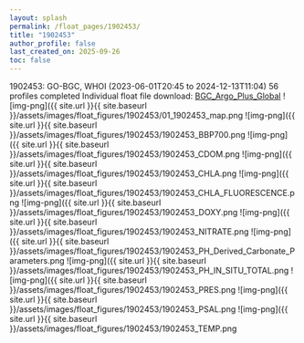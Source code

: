 ```yaml
---
layout: splash
permalink: /float_pages/1902453/
title: "1902453"
author_profile: false
last_created_on: 2025-09-26
toc: false
---
```

 
1902453: GO-BGC, WHOI (2023-06-01T20:45 to 2024-12-13T11:04)
56 profiles completed
Individual float file download: [BGC_Argo_Plus_Global](https://ftp.soest.hawaii.edu/bgc_argo_plus/Individual_Floats/outliers_removed/1902453_Sprof_processed.nc)
![img-png]({{ site.url }}{{ site.baseurl }}/assets/images/float_figures/1902453/01_1902453_map.png
![img-png]({{ site.url }}{{ site.baseurl }}/assets/images/float_figures/1902453/1902453_BBP700.png
![img-png]({{ site.url }}{{ site.baseurl }}/assets/images/float_figures/1902453/1902453_CDOM.png
![img-png]({{ site.url }}{{ site.baseurl }}/assets/images/float_figures/1902453/1902453_CHLA.png
![img-png]({{ site.url }}{{ site.baseurl }}/assets/images/float_figures/1902453/1902453_CHLA_FLUORESCENCE.png
![img-png]({{ site.url }}{{ site.baseurl }}/assets/images/float_figures/1902453/1902453_DOXY.png
![img-png]({{ site.url }}{{ site.baseurl }}/assets/images/float_figures/1902453/1902453_NITRATE.png
![img-png]({{ site.url }}{{ site.baseurl }}/assets/images/float_figures/1902453/1902453_PH_Derived_Carbonate_Parameters.png
![img-png]({{ site.url }}{{ site.baseurl }}/assets/images/float_figures/1902453/1902453_PH_IN_SITU_TOTAL.png
![img-png]({{ site.url }}{{ site.baseurl }}/assets/images/float_figures/1902453/1902453_PRES.png
![img-png]({{ site.url }}{{ site.baseurl }}/assets/images/float_figures/1902453/1902453_PSAL.png
![img-png]({{ site.url }}{{ site.baseurl }}/assets/images/float_figures/1902453/1902453_TEMP.png
